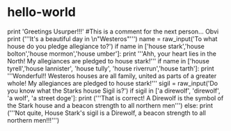 # hello-world

print 'Greetings Usurper!!!'
#This is a comment for the next person... Obvi
print ('''It's a beautiful day in \n"Westeros"''')
name = raw_input('To what house do you pledge allegiance to?')
if name in ['house stark','house bolton','house mormon','house umber']:
    print '''Ahh, your heart lies in the North! My allegiances are pledged to house stark!'''
if name in ['house tyrell','house lannister', 'house tully', 'house riverrun','house tarth']:
    print '''Wonderful!! Westeros houses are all family, united as parts of a greater whole! My allegiances are pledged to house stark!'''
sigil = raw_input('Do you know what the Starks house Sigil is?')
if sigil in ['a direwolf', 'direwolf', 'a wolf', 'a street doge']:
    print ('''That is correct! A Direwolf is the symbol of the 
Stark house and a beacon strength to all northern men''')
else:
    print ('''Not quite, House Stark's sigil is a Direwolf,
a beacon strength to all northern men!!!''')
